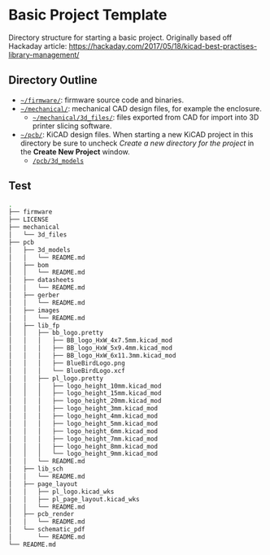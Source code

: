 # Basic Project Template

Directory structure for starting a basic project. 
Originally based off Hackaday article: https://hackaday.com/2017/05/18/kicad-best-practises-library-management/

## Directory Outline
- [`~/firmware/`](firmware): firmware source code and binaries.
- [`~/mechanical/`](mechanical): mechanical CAD design files, for example the enclosure.
    - [`~/mechanical/3d_files/`](mechanical/3d_files): files exported from CAD for import into 3D printer slicing software.
- [`~/pcb/`](pcb): KiCAD design files. When starting a new KiCAD project in this directory be sure to uncheck *Create a new directory for the project* in the **Create New Project** window.
    - [`/pcb/3d_models`](pcb/3d_models)

## Test

```bash
.
├── firmware
├── LICENSE
├── mechanical
│   └── 3d_files
├── pcb
│   ├── 3d_models
│   │   └── README.md
│   ├── bom
│   │   └── README.md
│   ├── datasheets
│   │   └── README.md
│   ├── gerber
│   │   └── README.md
│   ├── images
│   │   └── README.md
│   ├── lib_fp
│   │   ├── bb_logo.pretty
│   │   │   ├── BB_logo_HxW_4x7.5mm.kicad_mod
│   │   │   ├── BB_logo_HxW_5x9.4mm.kicad_mod
│   │   │   ├── BB_logo_HxW_6x11.3mm.kicad_mod
│   │   │   ├── BlueBirdLogo.png
│   │   │   └── BlueBirdLogo.xcf
│   │   ├── pl_logo.pretty
│   │   │   ├── logo_height_10mm.kicad_mod
│   │   │   ├── logo_height_15mm.kicad_mod
│   │   │   ├── logo_height_20mm.kicad_mod
│   │   │   ├── logo_height_3mm.kicad_mod
│   │   │   ├── logo_height_4mm.kicad_mod
│   │   │   ├── logo_height_5mm.kicad_mod
│   │   │   ├── logo_height_6mm.kicad_mod
│   │   │   ├── logo_height_7mm.kicad_mod
│   │   │   ├── logo_height_8mm.kicad_mod
│   │   │   └── logo_height_9mm.kicad_mod
│   │   └── README.md
│   ├── lib_sch
│   │   └── README.md
│   ├── page_layout
│   │   ├── pl_logo.kicad_wks
│   │   ├── pl_page_layout.kicad_wks
│   │   └── README.md
│   ├── pcb_render
│   │   └── README.md
│   └── schematic_pdf
│       └── README.md
└── README.md
```
